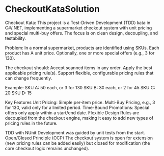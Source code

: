 # CheckoutKataSolution

Checkout Kata:
This project is a Test-Driven Development (TDD) kata in C#/.NET, implementing a supermarket checkout system with unit pricing and special multi-buy offers. The focus is on clean design, decoupling, and testability.

Problem:
In a normal supermarket, products are identified using SKUs.
Each product has A unit price. Optionally, one or more special offers (e.g., 3 for 130).

The checkout should:
Accept scanned items in any order.
Apply the best applicable pricing rule(s).
Support flexible, configurable pricing rules that can change frequently.

Example:
SKU A: 50 each, or 3 for 130
SKU B: 30 each, or 2 for 45
SKU C: 20
SKU D: 15

Key Features
Unit Pricing:   Simple per-item price.
Multi-Buy Pricing,   e.g., 3 for 130, valid only for a limited period.
Time-Bound Promotions:   Special offers only apply within a start/end date.
Flexible Design   Rules are decoupled from the checkout engine, making it easy to add new types of pricing rules in the future.

TDD with NUnit Development was guided by unit tests from the start.
Open/Closed Principle (OCP)   The checkout system is open for extension (new pricing rules can be added easily) but closed for modification (the core checkout logic remains unchanged).
